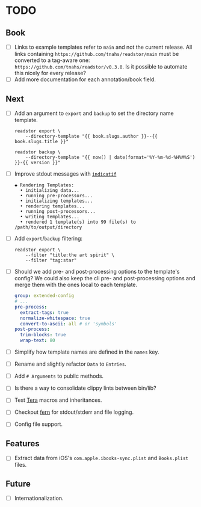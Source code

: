 # TODO

## Book

- [ ] Links to example templates refer to `main` and not the current release.
      All links containing `https://github.com/tnahs/readstor/main` must be
      converted to a tag-aware one: `https://github.com/tnahs/readstor/v0.3.0`.
      Is it possible to automate this nicely for every release?
- [ ] Add more documentation for each annotation/book field.

## Next

- [ ] Add an argument to `export` and `backup` to set the directory name template.

  ```shell
  readstor export \
      --directory-template "{{ book.slugs.author }}--{{ book.slugs.title }}"
  ```

  ```shell
  readstor backup \
      --directory-template "{{ now() | date(format='%Y-%m-%d-%H%M%S') }}-{{ version }}"
  ```

- [ ] Improve stdout messages with [`indicatif`][indicatif]

  ```plaintext
  ◆ Rendering Templates:
    • initializing data...
    • running pre-processors...
    • initializing templates...
    • rendering templates...
    • running post-processors...
    • writing templates...
    • rendered 1 template(s) into 99 file(s) to /path/to/output/directory
  ```

- [ ] Add `export`/`backup` filtering:

  ```shell
  readstor export \
      --filter "title:the art spirit" \
      --filter "tag:star"
  ```

- [ ] Should we add pre- and post-processing options to the template's config?
      We could also keep the cli pre- and post-processing options and merge them
      with the ones local to each template.

  ```yaml
  group: extended-config
  # ...
  pre-process:
    extract-tags: true
    normalize-whitespace: true
    convert-to-ascii: all # or 'symbols'
  post-process:
    trim-blocks: true
    wrap-text: 80
  ```

- [ ] Simplify how template names are defined in the `names` key.
- [ ] Rename and slightly refactor `Data` to `Entries`.
- [ ] Add `# Arguments` to public methods.
- [ ] Is there a way to consolidate clippy lints between bin/lib?
- [ ] Test [Tera][tera] macros and inheritances.
- [ ] Checkout [fern][fern] for stdout/stderr and file logging.
- [ ] Config file support.

## Features

- [ ] Extract data from iOS's `com.apple.ibooks-sync.plist` and `Books.plist` files.

## Future

- [ ] Internationalization.

[fern]: https://docs.rs/fern/latest/fern/
[indicatif]: https://docs.rs/indicatif/latest/indicatif/
[tera]: https://tera.netlify.app/
